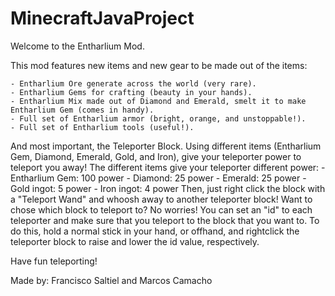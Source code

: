 # MinecraftJavaProject

Welcome to the Entharlium Mod.

This mod features new items and new gear to be made out of the items:

	- Entharlium Ore generate across the world (very rare).
	- Entharlium Gems for crafting (beauty in your hands).
	- Entharlium Mix made out of Diamond and Emerald, smelt it to make Entharlium Gem (comes in handy).
	- Full set of Entharlium armor (bright, orange, and unstoppable!).
	- Full set of Entharlium tools (useful!).

And most important, the Teleporter Block.
Using different items (Entharlium Gem, Diamond, Emerald, Gold, and Iron), give your teleporter power to teleport you away!
The different items give your teleporter different power:
	- Entharlium Gem: 100 power
	- Diamond: 25 power
	- Emerald: 25 power
	- Gold ingot: 5 power
	- Iron ingot: 4 power
Then, just right click the block with a "Teleport Wand" and whoosh away to another teleporter block!
Want to chose which block to teleport to? No worries! You can set an "id" to each teleporter and make sure that you teleport to the block that you want to.
To do this, hold a normal stick in your hand, or offhand, and rightclick the teleporter block to raise and lower the id value, respectively.

Have fun teleporting!

Made by:
Francisco Saltiel and Marcos Camacho

	